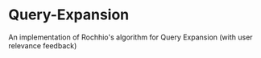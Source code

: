 # Query-Expansion
An implementation of Rochhio's algorithm for Query Expansion (with user relevance feedback)
